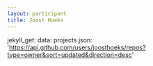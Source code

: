 ```yaml
---
layout: participant
title: Joost Hoeks
---
```

jekyll_get:
    data: projects
    json: 'https://api.github.com/users/joosthoeks/repos?type=owner&sort=updated&direction=desc'

